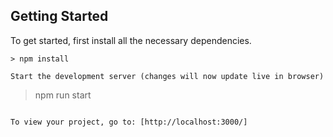 ## Getting Started

To get started, first install all the necessary dependencies.
```
> npm install

Start the development server (changes will now update live in browser)
```
> npm run start
```

To view your project, go to: [http://localhost:3000/]